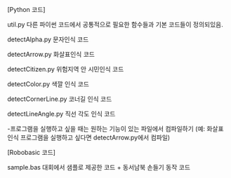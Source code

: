 [Python 코드]

util.py
다른 파이썬 코드에서 공통적으로 필요한 함수들과 기본 코드들이 정의되있음.

detectAlpha.py
문자인식 코드

detectArrow.py
화살표인식 코드

detectCitizen.py
위험지역 안 시민인식 코드

detectColor.py
색깔 인식 코드

detectCornerLine.py
코너길 인식 코드

detectLineAngle.py
직선 각도 인식 코드


-프로그램을 실행하고 싶을 때는 원하는 기능이 있는 파일에서 컴파일하기
(예: 화살표 인식 프로그램을 실행하고 싶다면 detectArrow.py에서 컴파일)


[Robobasic 코드]

sample.bas
대회에서 샘플로 제공한 코드 + 동서남북 손들기 동작 코드
